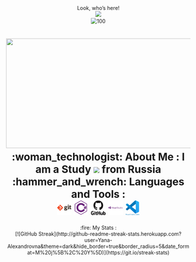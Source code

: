 
<div id="header" align="center">
Look, who’s here! 
<div id="header" align="center">  
<img src="https://media.giphy.com/media/26gslMAdctNhu6YnK/giphy.gif" width="30px]"/>
</h1>
<div id="header" align="center">
<img src="https://komarev.com/ghpvc/?username=your-github-Yana-Alexandrovna&style=flat-square&color=blue" alt="100"/>
<h1>
<div align="center">
  <img src="https://media.giphy.com/media/3kPDmoWdBpQPNhCnUG/giphy.gif" width="600" height="300"/>
</div>
   :woman_technologist: About Me :
  I am a Study <img src="https://media.giphy.com/media/WUlplcMpOCEmTGBtBW/giphy.gif" width="30"> from Russia
  <div align="center">
   :hammer_and_wrench: Languages and Tools :
</div>
  <img src="https://github.com/devicons/devicon/blob/master/icons/git/git-original-wordmark.svg" title="Git" **alt="Git" width="40" height="40"/>
  <img src="https://github.com/devicons/devicon/blob/master/icons/csharp/csharp-line.svg" title="Git" **alt="Git" width="40" height="40"/>
  <img src="https://github.com/devicons/devicon/blob/master/icons/github/github-original-wordmark.svg" title="Git" **alt="Git" width="40" height="40"/>
  <img src="https://github.com/devicons/devicon/blob/master/icons/visualstudio/visualstudio-plain-wordmark.svg" title="Git" **alt="Git" width="40" height="40"/>
  <img src="https://github.com/devicons/devicon/blob/master/icons/vscode/vscode-original-wordmark.svg" title="Git" **alt="Git" width="40" height="40"/>
</div>
   :fire: My Stats :
  </div>
[![GitHub Streak](http://github-readme-streak-stats.herokuapp.com?user=Yana-Alexandrovna&theme=dark&hide_border=true&border_radius=5&date_format=M%20j%5B%2C%20Y%5D)](https://git.io/streak-stats)
